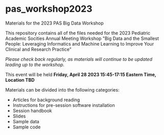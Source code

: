 # pas_workshop2023
Materials for the 2023 PAS Big Data Workshop  

This repository contains all of the files needed for the 2023 Pediatric Academic Socities Annual Meeting Workshop
"Big Data and the Smallest People: Leveraging Informatics and Machine Learning to Improve Your Clinical and Research Practice"  

*Please check back regularly, as materials will continue to be updated leading up to the workshop.*

This event will be held **Friday, April 28 2023 15:45-17:15 Eastern Time, Location TBD**  

Materials can be divided into the following categories:  
- Articles for background reading  
- Instructions for pre-session software installation  
- Session handbook  
- Slides  
- Sample data  
- Sample code  
